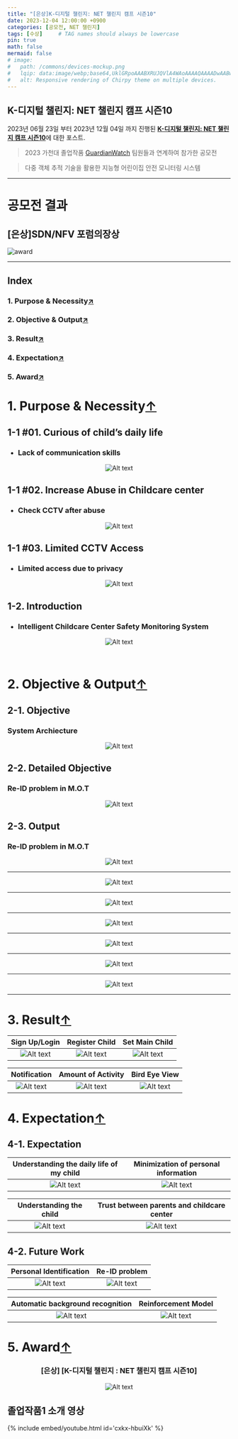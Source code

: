 ```yaml
---
title: "[은상]K-디지털 챌린지: NET 챌린지 캠프 시즌10"
date: 2023-12-04 12:00:00 +0900
categories: [공모전, NET 챌린지]
tags: [수상]     # TAG names should always be lowercase
pin: true
math: false
mermaid: false
# image:
#   path: /commons/devices-mockup.png
#   lqip: data:image/webp;base64,UklGRpoAAABXRUJQVlA4WAoAAAAQAAAADwAABwAAQUxQSDIAAAARL0AmbZurmr57yyIiqE8oiG0bejIYEQTgqiDA9vqnsUSI6H+oAERp2HZ65qP/VIAWAFZQOCBCAAAA8AEAnQEqEAAIAAVAfCWkAALp8sF8rgRgAP7o9FDvMCkMde9PK7euH5M1m6VWoDXf2FkP3BqV0ZYbO6NA/VFIAAAA
#   alt: Responsive rendering of Chirpy theme on multiple devices.
---
```


## K-디지털 챌린지: NET 챌린지 캠프 시즌10

2023년 06월 23일 부터 2023년 12월 04일 까지 진행된 [**K-디지털 챌린지: NET 챌린지 캠프 시즌10**](https://koren.kr/kor/Alram/contyView.asp?s=17&page=1)에 대한 포스트.
>2023 가천대 졸업작품 [GuardianWatch](https://github.com/sts07142/senior_project) 팀원들과 연계하여 참가한 공모전

>다중 객체 추적 기술을 활용한 지능형 어린이집 안전 모니터링 시스템

<hr>

# 공모전 결과
## [은상]SDN/NFV 포럼의장상

![award](assets/img/NET챌린지/image-31.png)

<hr>

<!-- #원본 영상1 / 가공영상1 -->
<!-- #원본 영상2 / 가공영상2 -->
<!-- #어플리케이션 시연 영상 -->

<!-- # GuardianWatch 소개
### 목차
1. 개발 목적 및 필요성
2. 개발 목표 및 수행 결과물
3. KOREN 연동 및 활용
4. 최종 결과물의 시험 및 검증
5. 기대효과 및 후속연구 -->

## Index
### 1. Purpose & Necessity[↗️](https://sts07142.github.io/posts/NET챌린지/#1-purpose--necessity)
### 2. Objective & Output[↗️](https://sts07142.github.io/posts/NET챌린지/#2-objective--output)
### 3. Result[↗️](https://sts07142.github.io/posts/NET챌린지/#3-result)
### 4. Expectation[↗️](https://sts07142.github.io/posts/NET챌린지/#4-expectation)
### 5. Award[↗️](https://sts07142.github.io/posts/NET챌린지/#5-award)


<!-- ### 1. 개발 목적 및 필요성
#### 개발 목적 및 필요성

#### 소개

### 2. 개발 목표 및 수행 결과물
#### 개발목표

#### 세부목표

#### 수행 결과물

### 3. KOREN 연동 및 활용
#### KOREN 연동 및 활용

#### KOREN 활용 시험/검증

### 4. 최종 결과물의 시험 및 검증
#### 최종 결과물의 시험/검증

#### 최종 결과물

### 5. 기대효과 및 후속연구
#### 기대효과

#### 후속연구

#### 유사 시스템과의 공통점

#### 유사 시스템과의 차별점 -->

# 1. Purpose & Necessity[↑](https://sts07142.github.io/posts/NET챌린지/#index)

## 1-1 #01. Curious of child’s daily life
* ### Lack of communication skills

<div align=center>

![Alt text](assets/img/NET챌린지/image-10.png)

</div>

## 1-1 #02. Increase Abuse in Childcare center
* ### Check CCTV after abuse

<div align=center>

![Alt text](assets/img/NET챌린지/image-11.png)

</div>

## 1-1 #03. Limited CCTV Access
* ### Limited access due to privacy 

<div align=center>

![Alt text](assets/img/NET챌린지/image-12.png)

</div>

## 1-2. Introduction
* ### Intelligent Childcare Center Safety Monitoring System

<div align=center>

![Alt text](assets/img/NET챌린지/image-6.png)

</div>

<br>

# 2. Objective & Output[↑](https://sts07142.github.io/posts/NET챌린지/#index)
## 2-1. Objective
### System Archiecture
<div align=center>

![Alt text](assets/img/NET챌린지/image-7.png)

</div>

## 2-2. Detailed Objective
### Re-ID problem in M.O.T
<div align=center>

![Alt text](assets/img/NET챌린지/image-8.png)

</div>

## 2-3. Output
### Re-ID problem in M.O.T
<div align=center>

![Alt text](assets/img/NET챌린지/image-9.png)

<hr>

![Alt text](assets/img/NET챌린지/image-13.png)

<hr>

![Alt text](assets/img/NET챌린지/image-14.png)

<hr>

![Alt text](assets/img/NET챌린지/image-15.png)

<hr>

![Alt text](assets/img/NET챌린지/image-16.png)

<hr>

![Alt text](assets/img/NET챌린지/image-17.png)

<hr>

![Alt text](assets/img/NET챌린지/image-18.png)

<hr>

</div>

# 3. Result[↑](https://sts07142.github.io/posts/NET챌린지/#index)

|  Sign Up/Login   |  Register Child     |  Set Main Child   |
|:----------------:|:-------------------:|:-----------------:|
|![Alt text](assets/img/NET챌린지/1.gif)|![Alt text](assets/img/NET챌린지/2.gif)   |![Alt text](assets/img/NET챌린지/3.gif )|
 

|  Notification    |  Amount of Activity |  Bird Eye View    |
|:----------------:|:-------------------:|:-----------------:|
|![Alt text](assets/img/NET챌린지/4.gif)|![Alt text](assets/img/NET챌린지/5.gif)   |![Alt text](assets/img/NET챌린지/6.gif) |

# 4. Expectation[↑](https://sts07142.github.io/posts/NET챌린지/#index)
## 4-1. Expectation

<div align=center>

|Understanding the daily life of my child|Minimization of personal information|
|:--------------------------------------:|:----------------------------------:|
|![Alt text](assets/img/NET챌린지/image-23.png)        |![Alt text](assets/img/NET챌린지/image-24.png)    |

|Understanding the child          |Trust between parents and childcare center|
|:-------------------------------:|:----------------------------------------:|
|![Alt text](assets/img/NET챌린지/image-25.png) |![Alt text](assets/img/NET챌린지/image-26.png)          |

</div>

## 4-2. Future Work

<div align=center>

|Personal Identification         |Re-ID problem                   |
|:------------------------------:|:------------------------------:|
|![Alt text](assets/img/NET챌린지/image-27.png)|![Alt text](assets/img/NET챌린지/image-28.png)|

|Automatic background recognition|Reinforcement Model             |
|:------------------------------:|:------------------------------:|
|![Alt text](assets/img/NET챌린지/image-29.png)|![Alt text](assets/img/NET챌린지/image-30.png)|

</div>

# 5. Award[↑](https://sts07142.github.io/posts/NET챌린지/#index)
<div align=center>

### [은상] [K-디지털 챌린지 : NET 챌린지 캠프 시즌10]
![Alt text](assets/img/NET챌린지/image-31.png)

</div>

## 졸업작품1 소개 영상
{% include embed/youtube.html id='cxkx-hbuiXk' %}